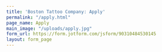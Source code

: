 ```yaml
---
title: 'Boston Tattoo Company: Apply'
permalink: "/apply.html"
page_name: Apply
main_image: "/uploads/apply.jpg"
form_url: https://form.jotform.com/jsform/90310484530145
layout: form_page
---
```


